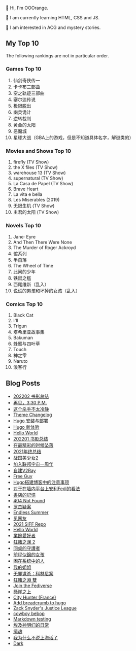 🍊 Hi, I'm OOOrange.

🌱 I am currently learning HTML, CSS and JS.

👀 I am interested in ACG and mystery stories.

## My Top 10

The following rankings are not in particular order.

### Games Top 10

1. 仙剑奇侠传一
2. 卡卡布三部曲
3. 空之轨迹三部曲
4. 塞尔达传说
5. 极限脱出
6. 幽灵诡计
7. 逆转裁判
8. 黄金的太阳
9. 恶魔城
10. 星球大战（GBA上的游戏，但是不知道具体名字，解谜类的）

### Movies and Shows Top 10

1. firefly (TV Show)
2. the X files (TV Show)
3. warehouse 13 (TV Show)
4. supernatural (TV Show)
5. La Casa de Papel (TV Show)
6. Brave Heart
7. La vita e bella
8. Les Miserables (2019)
9. 无限生机 (TV Show)
10. 主君的太阳 (TV Show)

### Novels Top 10

1. Jane· Eyre
2. And Then There Were None
3. The Murder of Roger Ackroyd
4. 馆系列
5. 半自落
6. The Wheel of Time
7. 此间的少年
8. 铁鼠之槛
9. 西尾维新（乱入）
10. 说谎的男孩和坏掉的女孩（乱入）

### Comics Top 10

1. Black Cat
2. I'll
3. Trigun
4. 塔希里亚故事集
5. Bakuman
6. 蜂蜜与四叶草
7. Touch
8. 神之雫
9. Naruto
10. 浪客行


## Blog Posts

<!-- BLOG-POST-LIST:START -->
- [202202 书影总结](https://blog.notomorrow.club/posts/2022/03/2022030701/)
- [再见，3:30 P.M.](https://blog.notomorrow.club/posts/2022/03/2022030401/)
- [这个杀手不太冷静](https://blog.notomorrow.club/posts/2022/02/2022022801/)
- [Theme Changelog](https://tech.notomorrow.club/posts/2022022401/)
- [Hugo 安装与部署](https://tech.notomorrow.club/posts/2022022101/)
- [Hugo 新体验](https://tech.notomorrow.club/posts/2022022001/)
- [Hello World](https://tech.notomorrow.club/posts/2022021501/)
- [202201 书影总结](https://blog.notomorrow.club/posts/2022/02/2022020701/)
- [在最精彩的时候坠落](https://blog.notomorrow.club/posts/2022/01/2022012901/)
- [2021年终总结](https://blog.notomorrow.club/posts/2022/01/2022010201/)
- [战国美少女2](https://blog.notomorrow.club/posts/2021/10/2021102801/)
- [加入联邦宇宙一周年](https://blog.notomorrow.club/posts/2021/10/2021102101/)
- [自建V2Ray](https://blog.notomorrow.club/posts/2021/09/2021091201/)
- [Free Guy](https://blog.notomorrow.club/posts/2021/09/2021090701/)
- [Hugo搭建博客中的注意事项](https://blog.notomorrow.club/posts/2021/09/2021090401/)
- [对于在墙内平台上安利Fedi的看法](https://blog.notomorrow.club/posts/2021/09/2021090201/)
- [書店的記憶](https://blog.notomorrow.club/posts/2021/08/2021083001/)
- [404 Not Found](https://blog.notomorrow.club/posts/2021/08/2021082902/)
- [罗杰疑案](https://blog.notomorrow.club/posts/2021/08/2021082901/)
- [Endless Summer](https://blog.notomorrow.club/posts/2021/08/2021081001/)
- [见网友](https://blog.notomorrow.club/posts/2021/07/2021070701/)
- [2021 SIFF Repo](https://blog.notomorrow.club/posts/2021/06/2021062601/)
- [Hello World](https://blog.notomorrow.club/posts/2021/06/2021061301/)
- [業餘愛好者](https://blog.notomorrow.club/posts/2021/06/2021061202/)
- [狂赌之渊 2](https://blog.notomorrow.club/posts/2021/06/2021061201/)
- [同桌的守護者](https://blog.notomorrow.club/posts/2021/06/2021061203/)
- [前程似錦的女孩](https://blog.notomorrow.club/posts/2021/06/2021061101/)
- [困在系统中的人](https://blog.notomorrow.club/posts/2021/06/2021061102/)
- [我的姐姐](https://blog.notomorrow.club/posts/2021/05/2021053001/)
- [无罪谋杀：科林尼案](https://blog.notomorrow.club/posts/2021/05/2021052801/)
- [狂賭之淵 雙](https://blog.notomorrow.club/posts/2021/05/2021052101/)
- [Join the Fediverse](https://blog.notomorrow.club/posts/2021/05/2021052102/)
- [懸崖之上](https://blog.notomorrow.club/posts/2021/05/2021051501/)
- [City Hunter &lpar;France&rpar;](https://blog.notomorrow.club/posts/2021/05/2021051301/)
- [Add breadcrumb to hugo](https://blog.notomorrow.club/posts/2021/05/2021050801/)
- [Zack Snyder&#39;s Justice League](https://blog.notomorrow.club/posts/2021/05/2021050602/)
- [cowboy bebop](https://blog.notomorrow.club/posts/2021/05/2021050603/)
- [Markdown testing](https://blog.notomorrow.club/posts/2021/05/2021050601/)
- [埃及神明们的日常](https://blog.notomorrow.club/posts/2021/04/2021041701/)
- [缉魂](https://blog.notomorrow.club/posts/2021/03/2021032001/)
- [我为什么不说上海话了](https://blog.notomorrow.club/posts/2021/03/2021031101/)
- [Dark](https://blog.notomorrow.club/posts/2021/03/2021092001/)
<!-- BLOG-POST-LIST:END -->
